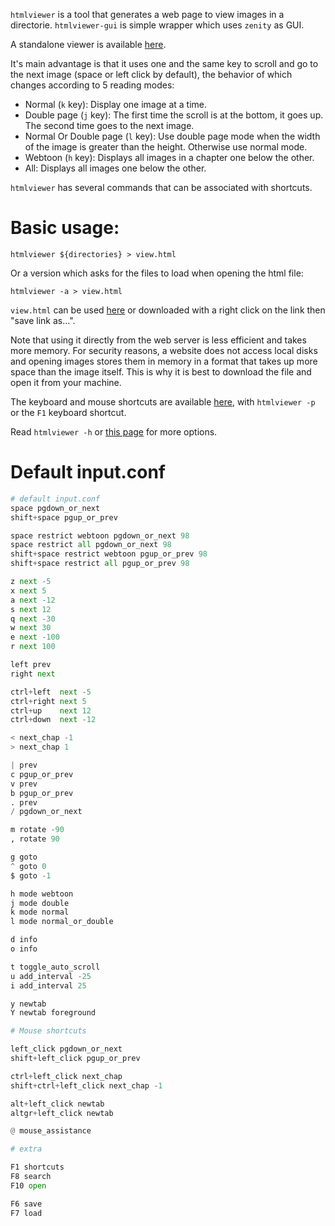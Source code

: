 `htmlviewer` is a tool that generates a web page to view images in a directorie. `htmlviewer-gui` is simple wrapper which uses `zenity` as GUI.

A standalone viewer is available [here](https://jonathanpoelen.github.io/manga-viewer).

It's main advantage is that it uses one and the same key to scroll and go to the next image (space or left click by default), the behavior of which changes according to 5 reading modes:

- Normal (`k` key): Display one image at a time.
- Double page (`j` key): The first time the scroll is at the bottom, it goes up. The second time goes to the next image.
- Normal Or Double page (`l` key): Use double page mode when the width of the image is greater than the height. Otherwise use normal mode.
- Webtoon (`h` key): Displays all images in a chapter one below the other.
- All: Displays all images one below the other.

`htmlviewer` has several commands that can be associated with shortcuts.


# Basic usage:

```
htmlviewer ${directories} > view.html
```

Or a version which asks for the files to load when opening the html file:

```
htmlviewer -a > view.html
```

`view.html` can be used [here](https://jonathanpoelen.github.io/manga-viewer) or downloaded with a right click on the link then "save link as...".

Note that using it directly from the web server is less efficient and takes more memory. For security reasons, a website does not access local disks and opening images stores them in memory in a format that takes up more space than the image itself. This is why it is best to download the file and open it from your machine.

The keyboard and mouse shortcuts are available [here](https://jonathanpoelen.github.io/manga-viewer/shortcuts.html), with `htmlviewer -p` or the `F1` keyboard shortcut.

Read `htmlviewer -h` or [this page](https://jonathanpoelen.github.io/manga-viewer/man.html) for more options.


# Default input.conf

```py
# default input.conf
space pgdown_or_next
shift+space pgup_or_prev

space restrict webtoon pgdown_or_next 98
space restrict all pgdown_or_next 98
shift+space restrict webtoon pgup_or_prev 98
shift+space restrict all pgup_or_prev 98

z next -5
x next 5
a next -12
s next 12
q next -30
w next 30
e next -100
r next 100

left prev
right next

ctrl+left  next -5
ctrl+right next 5
ctrl+up    next 12
ctrl+down  next -12

< next_chap -1
> next_chap 1

| prev
c pgup_or_prev
v prev
b pgup_or_prev
. prev
/ pgdown_or_next

m rotate -90
, rotate 90

g goto
^ goto 0
$ goto -1

h mode webtoon
j mode double
k mode normal
l mode normal_or_double

d info
o info

t toggle_auto_scroll
u add_interval -25
i add_interval 25

y newtab
Y newtab foreground

# Mouse shortcuts

left_click pgdown_or_next
shift+left_click pgup_or_prev

ctrl+left_click next_chap
shift+ctrl+left_click next_chap -1

alt+left_click newtab
altgr+left_click newtab

@ mouse_assistance

# extra

F1 shortcuts
F8 search
F10 open

F6 save
F7 load
```
